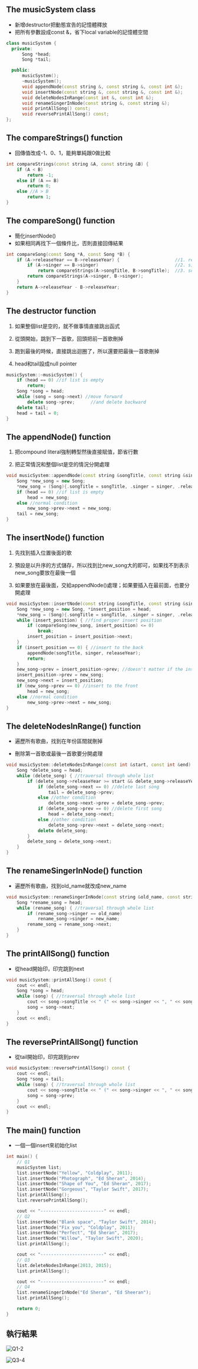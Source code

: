 ## The **musicSystem** class

- 新增destructor把動態宣告的記憶體釋放
- 把所有參數設成const &，省下local variable的記憶體空間

```cpp
class musicSystem {
  private:
      Song *head;
      Song *tail;

  public:
      musicSystem();
      ~musicSystem();
      void appendNode(const string &, const string &, const int &);
      void insertNode(const string &, const string &, const int &);
      void deleteNodesInRange(const int &, const int &);
      void renameSingerInNode(const string &, const string &);
      void printAllSong() const;
      void reversePrintAllSong() const;
};
```

## The **compareStrings()** function

- 回傳值改成-1、0、1，能夠單純跟0做比較

```cpp
int compareStrings(const string &A, const string &B) {
    if (A < B)
        return -1;
    else if (A == B)
        return 0;
    else //A > B
        return 1;
}
```

<div style="page-break-after: always;"></div>

## The **compareSong()** function

- 簡化insertNode()
- 如果相同再找下一個條件比，否則直接回傳結果

```cpp
int compareSong(const Song *A, const Song *B) {
    if (A->releaseYear == B->releaseYear) {                     //1. releaseYear
        if (A->singer == B->singer)                             //2. singer
            return compareStrings(A->songTitle, B->songTitle);  //3. songTitle
        return compareStrings(A->singer, B->singer);
    }
    return A->releaseYear - B->releaseYear;
}
```

## The **destructor** function

1. 如果整個list是空的，就不做事情直接跳出函式

2. 從頭開始，跳到下一首歌，回頭把前一首歌刪掉

3. 跑到最後的時候，直接跳出迴圈了，所以還要把最後一首歌刪掉

4. head和tail設成null pointer

```cpp
musicSystem::~musicSystem() {
    if (head == 0) //if list is empty
        return;
    Song *song = head;
    while (song = song->next) //move forward
        delete song->prev;      //and delete backward
    delete tail;
    head = tail = 0;
}
```

<div style="page-break-after: always;"></div>

## The **appendNode()** function

1. 把compound literal強制轉型然後直接賦值，節省行數

2. 把正常情況和整個list是空的情況分開處理

```cpp
void musicSystem::appendNode(const string &songTitle, const string &singer, const int &releaseYear) {
    Song *new_song = new Song;
    *new_song = (Song){.songTitle = songTitle, .singer = singer, .releaseYear = releaseYear, .next = 0, .prev = tail};
    if (head == 0) //if list is empty
        head = new_song;
    else //normal condition
        new_song->prev->next = new_song;
    tail = new_song;
}
```

## The **insertNode()** function

1. 先找到插入位置後面的歌

2. 預設是以升序的方式儲存，所以找到比new_song大的即可，如果找不到表示new_song要放在最後一個

3. 如果要放在最後面，交給appendNode()處理；如果要插入在最前面，也要分開處理

```cpp
void musicSystem::insertNode(const string &songTitle, const string &singer, const int &releaseYear) {
    Song *new_song = new Song, *insert_position = head;
    *new_song = (Song){.songTitle = songTitle, .singer = singer, .releaseYear = releaseYear};
    while (insert_position) { //find proper insert position
        if (compareSong(new_song, insert_position) <= 0)
            break;
        insert_position = insert_position->next;
    }
    if (insert_position == 0) { //insert to the back
        appendNode(songTitle, singer, releaseYear);
        return;
    }
    new_song->prev = insert_position->prev; //doesn't matter if the insert condition changes
    insert_position->prev = new_song;
    new_song->next = insert_position;
    if (new_song->prev == 0) //insert to the front
        head = new_song;
    else //normal condition
        new_song->prev->next = new_song;
}
```

## The **deleteNodesInRange()** function

- 遍歷所有歌曲，找到在年份區間就刪掉

- 刪除第一首歌或最後一首歌要分開處理

```cpp
void musicSystem::deleteNodesInRange(const int &start, const int &end) {
    Song *delete_song = head;
    while (delete_song) { //traversal through whole list
        if (delete_song->releaseYear >= start && delete_song->releaseYear <= end) {
            if (delete_song->next == 0) //delete last song
                tail = delete_song->prev;
            else //other condition
                delete_song->next->prev = delete_song->prev;
            if (delete_song->prev == 0) //delete first song
                head = delete_song->next;
            else //other condition
                delete_song->prev->next = delete_song->next;
            delete delete_song;
        }
        delete_song = delete_song->next;
    }
}
```

<div style="page-break-after: always;"></div>

## The **renameSingerInNode()** function

- 遍歷所有歌曲，找到old_name就改成new_name

```cpp
void musicSystem::renameSingerInNode(const string &old_name, const string &new_name) {
    Song *rename_song = head;
    while (rename_song) { //traversal through whole list
        if (rename_song->singer == old_name)
            rename_song->singer = new_name;
        rename_song = rename_song->next;
    }
}
```

## The **printAllSong()** function

- 從head開始印，印完跳到next

```cpp
void musicSystem::printAllSong() const {
    cout << endl;
    Song *song = head;
    while (song) { //traversal through whole list
        cout << song->songTitle << " (" << song->singer << ", " << song->releaseYear << ")" << endl;
        song = song->next;
    }
    cout << endl;
}
```

## The **reversePrintAllSong()** function

- 從tail開始印，印完跳到prev

```cpp
void musicSystem::reversePrintAllSong() const {
    cout << endl;
    Song *song = tail;
    while (song) { //traversal through whole list
        cout << song->songTitle << " (" << song->singer << ", " << song->releaseYear << ")" << endl;
        song = song->prev;
    }
    cout << endl;
}
```

<div style="page-break-after: always;"></div>

## The **main()** function

- 一個一個insert來初始化list

```cpp
int main() {
    // Q1
    musicSystem list;
    list.insertNode("Yellow", "Coldplay", 2011);
    list.insertNode("Photograph", "Ed Sheran", 2014);
    list.insertNode("Shape of You", "Ed Sheran", 2017);
    list.insertNode("Gorgeous", "Taylor Swift", 2017);
    list.printAllSong();
    list.reversePrintAllSong();

    cout << "------------------------" << endl;
    // Q2
    list.insertNode("Blank space", "Taylor Swift", 2014);
    list.insertNode("Fix you", "Coldplay", 2011);
    list.insertNode("Perfect", "Ed Sheran", 2017);
    list.insertNode("Willow", "Taylor Swift", 2020);
    list.printAllSong();

    cout << "------------------------" << endl;
    // Q3
    list.deleteNodesInRange(2013, 2015);
    list.printAllSong();

    cout << "------------------------" << endl;
    // Q4
    list.renameSingerInNode("Ed Sheran", "Ed Sheeran");
    list.printAllSong();

    return 0;
}
```

<div style="page-break-after: always;"></div>

## 執行結果

![Q1-2](../../../images/Q1-2.png)

![Q3-4](../../../images/Q3-4.png)